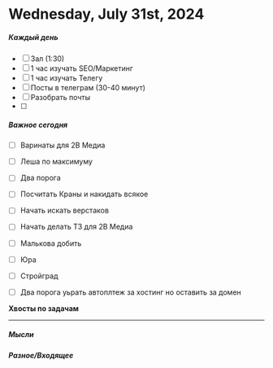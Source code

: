 # Wednesday, July 31st, 2024

##### Каждый день
- [ ] Зал (1:30)
- [ ] 1 час изучать SEO/Маркетинг
- [ ] 1 час изучать Телегу
- [ ] Посты в телеграм  (30-40 минут)
- [ ] Разобрать почты
- [ ] 
##### Важное сегодня
- [ ] Варинаты для 2В Медиа
- [ ] Леша по максимуму
- [ ] Два порога
- [ ] Посчитать Краны и накидать всякое
- [ ] Начать искать верстаков
- [ ] Начать делать ТЗ для 2В Медиа
- [ ] Малькова добить 
- [ ] Юра
- [ ] Стройград
- [ ] Два порога уьрать автоплтеж за хостинг но оставить за домен


**Хвосты по задачам**

---

##### Мысли

##### Разное/Входящее
